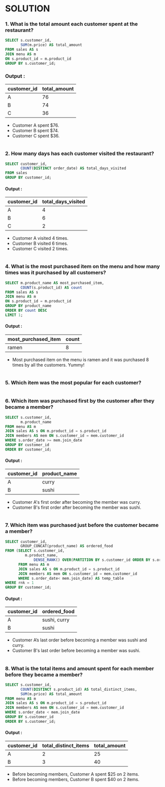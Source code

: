 # SOLUTION

### 1. What is the total amount each customer spent at the restaurant?

````sql
SELECT s.customer_id, 
       SUM(m.price) AS total_amount
FROM sales AS s
JOIN menu AS m
ON s.product_id = m.product_id
GROUP BY s.customer_id;
````

### Output :

| customer_id | total_amount |
| ----------- | ------------ |
| A           | 76           |
| B           | 74           |
| C           | 36           |

- Customer A spent $76.
- Customer B spent $74.
- Customer C spent $36.

#

### 2. How many days has each customer visited the restaurant?

````sql
SELECT customer_id,
       COUNT(DISTINCT order_date) AS total_days_visited
FROM sales
GROUP BY customer_id;
````
#### Output :

| customer_id | total_days_visited |
| ----------- | ------------------ |
| A           | 4                  |
| B           | 6                  |
| C           | 2                  |

- Customer A visited 4 times.
- Customer B visited 6 times.
- Customer C visited 2 times.

#

### 4. What is the most purchased item on the menu and how many times was it purchased by all customers?

````sql
SELECT m.product_name AS most_purchased_item,
       COUNT(s.product_id) AS count
FROM sales AS s
JOIN menu AS m
ON s.product_id = m.product_id
GROUP BY product_name
ORDER BY count DESC
LIMIT 1;
````

#### Output :
| most_purchased_item | count |
| ------------------- | ----- |
| ramen               | 8     |


- Most purchased item on the menu is ramen and it was purchased 8 times by all the customers. Yummy!

#

### 5. Which item was the most popular for each customer?

#

### 6. Which item was purchased first by the customer after they became a member?

````sql
SELECT s.customer_id,
	   m.product_name
FROM menu AS m
JOIN sales AS s ON m.product_id = s.product_id
JOIN members AS mem ON s.customer_id = mem.customer_id
WHERE s.order_date >= mem.join_date
GROUP BY customer_id
ORDER BY customer_id;
````

#### Output : 
| customer_id | product_name |
| ----------- | ------------ |
| A | curry |
| B | sushi |

- Customer A's first order after becoming the member was curry.
- Customer B's first order after becoming the member was sushi.

#

### 7. Which item was purchased just before the customer became a member?

````sql
SELECT customer_id,
       GROUP_CONCAT(product_name) AS ordered_food
FROM (SELECT s.customer_id,
	     m.product_name,
             DENSE_RANK() OVER(PARTITION BY s.customer_id ORDER BY s.order_date DESC) AS rnk
      FROM menu AS m
      JOIN sales AS s ON m.product_id = s.product_id
      JOIN members AS mem ON s.customer_id = mem.customer_id
      WHERE s.order_date< mem.join_date) AS temp_table
WHERE rnk = 1
GROUP BY customer_id;
````

#### Output :
| customer_id | ordered_food |
| ----------- | ------------ |
| A | sushi, curry |
| B | sushi |

- Customer A’s last order before becoming a member was sushi and curry.
- Customer B's last order before becoming a member was sushi.

#

### 8. What is the total items and amount spent for each member before they became a member?

````sql
SELECT s.customer_id,
	   COUNT(DISTINCT s.product_id) AS total_distinct_items,
	   SUM(m.price) AS total_amount
FROM menu AS m
JOIN sales AS s ON m.product_id = s.product_id
JOIN members AS mem ON s.customer_id = mem.customer_id
WHERE s.order_date < mem.join_date
GROUP BY s.customer_id
ORDER BY s.customer_id;
````

#### Output :
| customer_id |	total_distinct_items | total_amount |
| ----------- | -------------------- | ------------ |
| A | 2 | 25 |
| B | 3 | 40 |

- Before becoming members, Customer A spent $25 on 2 items.
- Before becoming members, Customer B spent $40 on 2 items.
